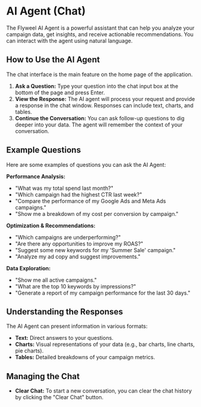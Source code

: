 # AI Agent (Chat)

The Flyweel AI Agent is a powerful assistant that can help you analyze your campaign data, get insights, and receive actionable recommendations. You can interact with the agent using natural language.

## How to Use the AI Agent

The chat interface is the main feature on the home page of the application.

1.  **Ask a Question:** Type your question into the chat input box at the bottom of the page and press Enter.
2.  **View the Response:** The AI agent will process your request and provide a response in the chat window. Responses can include text, charts, and tables.
3.  **Continue the Conversation:** You can ask follow-up questions to dig deeper into your data. The agent will remember the context of your conversation.

## Example Questions

Here are some examples of questions you can ask the AI Agent:

**Performance Analysis:**

*   "What was my total spend last month?"
*   "Which campaign had the highest CTR last week?"
*   "Compare the performance of my Google Ads and Meta Ads campaigns."
*   "Show me a breakdown of my cost per conversion by campaign."

**Optimization & Recommendations:**

*   "Which campaigns are underperforming?"
*   "Are there any opportunities to improve my ROAS?"
*   "Suggest some new keywords for my 'Summer Sale' campaign."
*   "Analyze my ad copy and suggest improvements."

**Data Exploration:**

*   "Show me all active campaigns."
*   "What are the top 10 keywords by impressions?"
*   "Generate a report of my campaign performance for the last 30 days."

## Understanding the Responses

The AI Agent can present information in various formats:

*   **Text:** Direct answers to your questions.
*   **Charts:** Visual representations of your data (e.g., bar charts, line charts, pie charts).
*   **Tables:** Detailed breakdowns of your campaign metrics.

## Managing the Chat

*   **Clear Chat:** To start a new conversation, you can clear the chat history by clicking the "Clear Chat" button.
